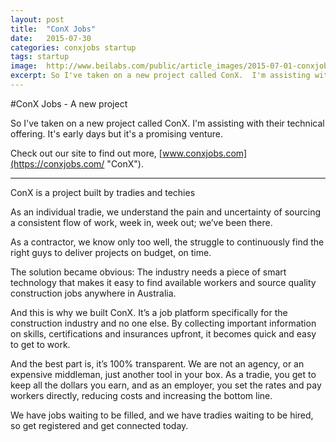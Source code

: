 ```yaml
---
layout: post
title:  "ConX Jobs"
date:   2015-07-30 
categories: conxjobs startup
tags: startup
image:  http://www.beilabs.com/public/article_images/2015-07-01-conxjobs/conxjobs.jpg
excerpt: So I've taken on a new project called ConX.  I'm assisting with their technical offering.  It's early days but it's a promising venture.  
---
```

#ConX Jobs - A new project

So I've taken on a new project called ConX.  I'm assisting with their technical offering.  It's early days but it's a promising venture.  

Check out our site to find out more,  [www.conxjobs.com](https://conxjobs.com/ "ConX").

----

ConX is a project built by tradies and techies

As an individual tradie, we understand the pain and uncertainty of sourcing a consistent flow of work, week in, week out; we’ve been there.

As a contractor, we know only too well, the struggle to continuously find the right guys to deliver projects on budget, on time.

The solution became obvious: The industry needs a piece of smart technology that makes it easy to find available workers and source quality construction jobs anywhere in Australia.

And this is why we built ConX. It’s a job platform specifically for the construction industry and no one else. By collecting important information on skills, certifications and insurances upfront, it becomes quick and easy to get to work.

And the best part is, it’s 100% transparent. We are not an agency, or an expensive middleman, just another tool in your box. As a tradie, you get to keep all the dollars you earn, and as an employer, you set the rates and pay workers directly, reducing costs and increasing the bottom line.

We have jobs waiting to be filled, and we have tradies waiting to be hired, so get registered and get connected today.

